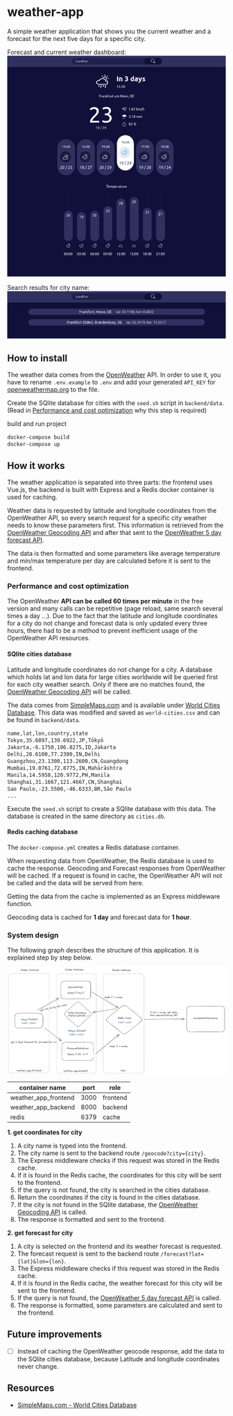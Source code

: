 # weather-app

A simple weather application that shows you the current weather and a forecast for the next five days for a specific city.


Forecast and current weather dashboard:
![](weather-app-dashboard.png)

Search results for city name:
![](weather-app-search.png)

## How to install

The weather data comes from the [OpenWeather](https://openweathermap.org/api) API. In order to use it, you have to rename `.env.example` to `.env` and add your generated `API_KEY` for [openweathermap.org](https://home.openweathermap.org/users/sign_up) to the file.

Create the SQlite database for cities with the `seed.sh` script in `backend/data`. (Read in [Performance and cost optimization](#performance-and-cost-optimization) why this step is required)

build and run project
```
docker-compose build
docker-compose up
```

## How it works

The weather application is separated into three parts: the frontend uses Vue.js, the backend is built with Express and a Redis docker container is used for caching.

Weather data is requested by latitude and longitude coordinates from the OpenWeather API, so every search request for a specific city weather needs to know these parameters first. This information is retrieved from the [OpenWeather Geocoding API](https://openweathermap.org/api/geocoding-api) and after that sent to the [OpenWeather 5 day forecast API](https://openweathermap.org/forecast5).

The data is then formatted and some parameters like average temperature and min/max temperature per day are calculated before it is sent to the frontend.

### Performance and cost optimization

The OpenWeather **API can be called 60 times per minute** in the free version and many calls can be repetitive (page reload, same search several times a day ...). Due to the fact that the latitude and longitude coordinates for a city do not change and forecast data is only updated every three hours, there had to be a method to prevent inefficient usage of the OpenWeather API resources.

#### SQlite cities database

Latitude and longitude coordinates do not change for a city. A database which holds lat and lon data for large cities worldwide will be queried first for each city weather search. Only if there are no matches found, the [OpenWeather Geocoding API](https://openweathermap.org/api/geocoding-api) will be called.

The data comes from [SimpleMaps.com](https://simplemaps.com/data) and is available under [World Cities Database](https://simplemaps.com/data/world-cities). This data was modified and saved as `world-cities.csv` and can be found in `backend/data`.

```
name,lat,lon,country,state
Tokyo,35.6897,139.6922,JP,Tōkyō
Jakarta,-6.1750,106.8275,ID,Jakarta
Delhi,28.6100,77.2300,IN,Delhi
Guangzhou,23.1300,113.2600,CN,Guangdong
Mumbai,19.0761,72.8775,IN,Mahārāshtra
Manila,14.5958,120.9772,PH,Manila
Shanghai,31.1667,121.4667,CN,Shanghai
Sao Paulo,-23.5500,-46.6333,BR,São Paulo
...
```

Execute the `seed.sh` script to create a SQlite database with this data. The database is created in the same directory as `cities.db`.

#### Redis caching database

The `docker-compose.yml` creates a Redis database container.

When requesting data from OpenWeather, the Redis database is used to cache the response. Geocoding and Forecast responses from OpenWeather will be cached. If a request is found in cache, the OpenWeather API will not be called and the data will be served from here.

Getting the data from the cache is implemented as an Express middleware function.

Geocoding data is cached for **1 day** and forecast data for **1 hour**.

### System design

The following graph describes the structure of this application. It is explained step by step below.

![](system.png)

|container name|port|role|
|---|---|---|
|weather_app_frontend|3000|frontend|
|weather_app_backend|8000|backend|
|redis|6379|cache|

**1. get coordinates for city**
1. A city name is typed into the frontend.
2. The city name is sent to the backend route `/geocode?city={city}`.
3. The Express middleware checks if this request was stored in the Redis cache.
4. If it is found in the Redis cache, the coordinates for this city will be sent to the frontend.
5. If the query is not found, the city is searched in the cities database.
6. Return the coordinates if the city is found in the cities database.
7. If the city is not found in the SQlite database, the [OpenWeather Geocoding API](https://openweathermap.org/api/geocoding-api) is called.
8. The response is formatted and sent to the frontend.

**2. get forecast for city**
1. A city is selected on the frontend and its weather forecast is requested.
2. The forecast request is sent to the backend route `/forecast?lat={lat}&lon={lon}`.
3. The Express middleware checks if this request was stored in the Redis cache.
4. If it is found in the Redis cache, the weather forecast for this city will be sent to the frontend.
5. If the query is not found, the [OpenWeather 5 day forecast API](https://openweathermap.org/forecast5) is called.
6. The response is formatted, some parameters are calculated and sent to the frontend.


## Future improvements

- [ ] Instead of caching the OpenWeather geocode response, add the data to the SQlite cities database, because Latitude and longitude coordinates never change.

## Resources

* [SimpleMaps.com - World Cities Database](https://simplemaps.com/data/world-cities)
